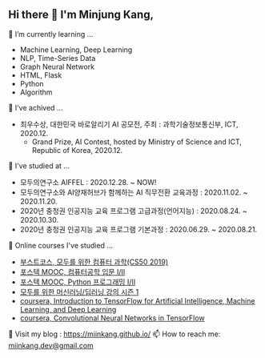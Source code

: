 ## Hi there 👋 I'm Minjung Kang,

🌱 I’m currently learning ...
  - Machine Learning, Deep Learning
  - NLP, Time-Series Data
  - Graph Neural Network
  - HTML, Flask
  - Python
  - Algorithm

🥳 I've achived ...
  - 최우수상, 대한민국 바로알리기 AI 공모전, 주최 : 과학기술정보통신부, ICT, 2020.12. 
    - Grand Prize, AI Contest, hosted by Ministry of Science and ICT, Republic of Korea, 2020.12. 

👯 I've studied at ...
  - 모두의연구소 AIFFEL : 2020.12.28. ~ NOW!
  - 모두의연구소와 AI양재허브가 함께하는 AI 직무전환 교육과정 : 2020.11.02. ~ 2020.11.20.
  - 2020년 충청권 인공지능 교육 프로그램 고급과정(언어지능) : 2020.08.24. ~ 2020.10.30.
  - 2020년 충청권 인공지능 교육 프로그램 기본과정 : 2020.06.29. ~ 2020.08.21.
  
🤔 Online courses I've studied ...
  - [부스트코스, 모두를 위한 컴퓨터 과학(CS50 2019)](https://www.edwith.org/boostcourse-cs-050)
  - [포스텍 MOOC, 컴퓨터공학 입문 I/II](https://pabi.smartlearn.io/)
  - [포스텍 MOOC, Python 프로그래밍 I/II](https://pabi.smartlearn.io/)
  - [모두를 위한 머신러닝/딥러닝 강의 시즌 1](https://www.youtube.com/watch?v=BS6O0zOGX4E)
  - [coursera, Introduction to TensorFlow for Artificial Intelligence, Machine Learning, and Deep Learning](https://www.coursera.org/learn/introduction-tensorflow)
  - [coursera, Convolutional Neural Networks in TensorFlow](https://www.coursera.org/learn/convolutional-neural-networks-tensorflow)

🏡 Visit my blog : https://miinkang.github.io/
📫 How to reach me: miinkang.dev@gmail.com

